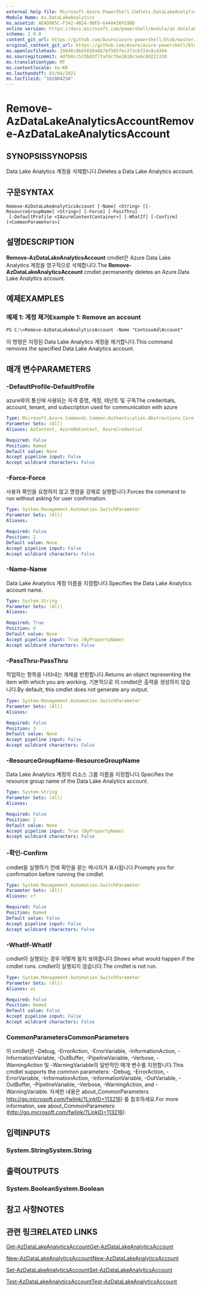 ```yaml
---
external help file: Microsoft.Azure.PowerShell.Cmdlets.DataLakeAnalytics.dll-Help.xml
Module Name: Az.DataLakeAnalytics
ms.assetid: AEAD985C-F342-4B24-9BFD-6448436FE9BD
online version: https://docs.microsoft.com/powershell/module/az.datalakeanalytics/remove-azdatalakeanalyticsaccount
schema: 2.0.0
content_git_url: https://github.com/Azure/azure-powershell/blob/master/src/DataLakeAnalytics/DataLakeAnalytics/help/Remove-AzDataLakeAnalyticsAccount.md
original_content_git_url: https://github.com/Azure/azure-powershell/blob/master/src/DataLakeAnalytics/DataLakeAnalytics/help/Remove-AzDataLakeAnalyticsAccount.md
ms.openlocfilehash: 29846c8bb5650a667bf565fec273cbf24c8cd394
ms.sourcegitcommit: 4dfb0cc533b83f77afdcfbe2618c1e6c8d221330
ms.translationtype: MT
ms.contentlocale: ko-KR
ms.lasthandoff: 03/04/2021
ms.locfileid: "102004256"
---
```

# <span data-ttu-id="9ac30-101">Remove-AzDataLakeAnalyticsAccount</span><span class="sxs-lookup"><span data-stu-id="9ac30-101">Remove-AzDataLakeAnalyticsAccount</span></span>

## <span data-ttu-id="9ac30-102">SYNOPSIS</span><span class="sxs-lookup"><span data-stu-id="9ac30-102">SYNOPSIS</span></span>
<span data-ttu-id="9ac30-103">Data Lake Analytics 계정을 삭제합니다.</span><span class="sxs-lookup"><span data-stu-id="9ac30-103">Deletes a Data Lake Analytics account.</span></span>

## <span data-ttu-id="9ac30-104">구문</span><span class="sxs-lookup"><span data-stu-id="9ac30-104">SYNTAX</span></span>

```
Remove-AzDataLakeAnalyticsAccount [-Name] <String> [[-ResourceGroupName] <String>] [-Force] [-PassThru]
 [-DefaultProfile <IAzureContextContainer>] [-WhatIf] [-Confirm] [<CommonParameters>]
```

## <span data-ttu-id="9ac30-105">설명</span><span class="sxs-lookup"><span data-stu-id="9ac30-105">DESCRIPTION</span></span>
<span data-ttu-id="9ac30-106">**Remove-AzDataLakeAnalyticsAccount** cmdlet은 Azure Data Lake Analytics 계정을 영구적으로 삭제합니다.</span><span class="sxs-lookup"><span data-stu-id="9ac30-106">The **Remove-AzDataLakeAnalyticsAccount** cmdlet permanently deletes an Azure Data Lake Analytics account.</span></span>

## <span data-ttu-id="9ac30-107">예제</span><span class="sxs-lookup"><span data-stu-id="9ac30-107">EXAMPLES</span></span>

### <span data-ttu-id="9ac30-108">예제 1: 계정 제거</span><span class="sxs-lookup"><span data-stu-id="9ac30-108">Example 1: Remove an account</span></span>
```
PS C:\>Remove-AzDataLakeAnalyticsAccount -Name "ContosoAdlAccount"
```

<span data-ttu-id="9ac30-109">이 명령은 지정된 Data Lake Analytics 계정을 제거합니다.</span><span class="sxs-lookup"><span data-stu-id="9ac30-109">This command removes the specified Data Lake Analytics account.</span></span>

## <span data-ttu-id="9ac30-110">매개 변수</span><span class="sxs-lookup"><span data-stu-id="9ac30-110">PARAMETERS</span></span>

### <span data-ttu-id="9ac30-111">-DefaultProfile</span><span class="sxs-lookup"><span data-stu-id="9ac30-111">-DefaultProfile</span></span>
<span data-ttu-id="9ac30-112">azure와의 통신에 사용되는 자격 증명, 계정, 테넌트 및 구독</span><span class="sxs-lookup"><span data-stu-id="9ac30-112">The credentials, account, tenant, and subscription used for communication with azure</span></span>

```yaml
Type: Microsoft.Azure.Commands.Common.Authentication.Abstractions.Core.IAzureContextContainer
Parameter Sets: (All)
Aliases: AzContext, AzureRmContext, AzureCredential

Required: False
Position: Named
Default value: None
Accept pipeline input: False
Accept wildcard characters: False
```

### <span data-ttu-id="9ac30-113">-Force</span><span class="sxs-lookup"><span data-stu-id="9ac30-113">-Force</span></span>
<span data-ttu-id="9ac30-114">사용자 확인을 요청하지 않고 명령을 강제로 실행합니다.</span><span class="sxs-lookup"><span data-stu-id="9ac30-114">Forces the command to run without asking for user confirmation.</span></span>

```yaml
Type: System.Management.Automation.SwitchParameter
Parameter Sets: (All)
Aliases:

Required: False
Position: 2
Default value: None
Accept pipeline input: False
Accept wildcard characters: False
```

### <span data-ttu-id="9ac30-115">-Name</span><span class="sxs-lookup"><span data-stu-id="9ac30-115">-Name</span></span>
<span data-ttu-id="9ac30-116">Data Lake Analytics 계정 이름을 지정합니다.</span><span class="sxs-lookup"><span data-stu-id="9ac30-116">Specifies the Data Lake Analytics account name.</span></span>

```yaml
Type: System.String
Parameter Sets: (All)
Aliases:

Required: True
Position: 0
Default value: None
Accept pipeline input: True (ByPropertyName)
Accept wildcard characters: False
```

### <span data-ttu-id="9ac30-117">-PassThru</span><span class="sxs-lookup"><span data-stu-id="9ac30-117">-PassThru</span></span>
<span data-ttu-id="9ac30-118">작업하는 항목을 나타내는 개체를 반환합니다.</span><span class="sxs-lookup"><span data-stu-id="9ac30-118">Returns an object representing the item with which you are working.</span></span>
<span data-ttu-id="9ac30-119">기본적으로 이 cmdlet은 출력을 생성하지 않습니다.</span><span class="sxs-lookup"><span data-stu-id="9ac30-119">By default, this cmdlet does not generate any output.</span></span>

```yaml
Type: System.Management.Automation.SwitchParameter
Parameter Sets: (All)
Aliases:

Required: False
Position: 3
Default value: None
Accept pipeline input: False
Accept wildcard characters: False
```

### <span data-ttu-id="9ac30-120">-ResourceGroupName</span><span class="sxs-lookup"><span data-stu-id="9ac30-120">-ResourceGroupName</span></span>
<span data-ttu-id="9ac30-121">Data Lake Analytics 계정의 리소스 그룹 이름을 지정합니다.</span><span class="sxs-lookup"><span data-stu-id="9ac30-121">Specifies the resource group name of the Data Lake Analytics account.</span></span>

```yaml
Type: System.String
Parameter Sets: (All)
Aliases:

Required: False
Position: 1
Default value: None
Accept pipeline input: True (ByPropertyName)
Accept wildcard characters: False
```

### <span data-ttu-id="9ac30-122">-확인</span><span class="sxs-lookup"><span data-stu-id="9ac30-122">-Confirm</span></span>
<span data-ttu-id="9ac30-123">cmdlet을 실행하기 전에 확인을 묻는 메시지가 표시됩니다.</span><span class="sxs-lookup"><span data-stu-id="9ac30-123">Prompts you for confirmation before running the cmdlet.</span></span>

```yaml
Type: System.Management.Automation.SwitchParameter
Parameter Sets: (All)
Aliases: cf

Required: False
Position: Named
Default value: False
Accept pipeline input: False
Accept wildcard characters: False
```

### <span data-ttu-id="9ac30-124">-WhatIf</span><span class="sxs-lookup"><span data-stu-id="9ac30-124">-WhatIf</span></span>
<span data-ttu-id="9ac30-125">cmdlet이 실행되는 경우 어떻게 될지 보여줍니다.</span><span class="sxs-lookup"><span data-stu-id="9ac30-125">Shows what would happen if the cmdlet runs.</span></span>
<span data-ttu-id="9ac30-126">cmdlet이 실행되지 않습니다.</span><span class="sxs-lookup"><span data-stu-id="9ac30-126">The cmdlet is not run.</span></span>

```yaml
Type: System.Management.Automation.SwitchParameter
Parameter Sets: (All)
Aliases: wi

Required: False
Position: Named
Default value: False
Accept pipeline input: False
Accept wildcard characters: False
```

### <span data-ttu-id="9ac30-127">CommonParameters</span><span class="sxs-lookup"><span data-stu-id="9ac30-127">CommonParameters</span></span>
<span data-ttu-id="9ac30-128">이 cmdlet은 -Debug, -ErrorAction, -ErrorVariable, -InformationAction, -InformationVariable, -OutBuffer, -PipelineVariable, -Verbose, -WarningAction 및 -WarningVariable의 일반적인 매개 변수를 지원합니다.</span><span class="sxs-lookup"><span data-stu-id="9ac30-128">This cmdlet supports the common parameters: -Debug, -ErrorAction, -ErrorVariable, -InformationAction, -InformationVariable, -OutVariable, -OutBuffer, -PipelineVariable, -Verbose, -WarningAction, and -WarningVariable.</span></span> <span data-ttu-id="9ac30-129">자세한 내용은 about_CommonParameters http://go.microsoft.com/fwlink/?LinkID=113216) 를 참조하세요.</span><span class="sxs-lookup"><span data-stu-id="9ac30-129">For more information, see about_CommonParameters (http://go.microsoft.com/fwlink/?LinkID=113216).</span></span>

## <span data-ttu-id="9ac30-130">입력</span><span class="sxs-lookup"><span data-stu-id="9ac30-130">INPUTS</span></span>

### <span data-ttu-id="9ac30-131">System.String</span><span class="sxs-lookup"><span data-stu-id="9ac30-131">System.String</span></span>

## <span data-ttu-id="9ac30-132">출력</span><span class="sxs-lookup"><span data-stu-id="9ac30-132">OUTPUTS</span></span>

### <span data-ttu-id="9ac30-133">System.Boolean</span><span class="sxs-lookup"><span data-stu-id="9ac30-133">System.Boolean</span></span>

## <span data-ttu-id="9ac30-134">참고 사항</span><span class="sxs-lookup"><span data-stu-id="9ac30-134">NOTES</span></span>

## <span data-ttu-id="9ac30-135">관련 링크</span><span class="sxs-lookup"><span data-stu-id="9ac30-135">RELATED LINKS</span></span>

[<span data-ttu-id="9ac30-136">Get-AzDataLakeAnalyticsAccount</span><span class="sxs-lookup"><span data-stu-id="9ac30-136">Get-AzDataLakeAnalyticsAccount</span></span>](./Get-AzDataLakeAnalyticsAccount.md)

[<span data-ttu-id="9ac30-137">New-AzDataLakeAnalyticsAccount</span><span class="sxs-lookup"><span data-stu-id="9ac30-137">New-AzDataLakeAnalyticsAccount</span></span>](./New-AzDataLakeAnalyticsAccount.md)

[<span data-ttu-id="9ac30-138">Set-AzDataLakeAnalyticsAccount</span><span class="sxs-lookup"><span data-stu-id="9ac30-138">Set-AzDataLakeAnalyticsAccount</span></span>](./Set-AzDataLakeAnalyticsAccount.md)

[<span data-ttu-id="9ac30-139">Test-AzDataLakeAnalyticsAccount</span><span class="sxs-lookup"><span data-stu-id="9ac30-139">Test-AzDataLakeAnalyticsAccount</span></span>](./Test-AzDataLakeAnalyticsAccount.md)


